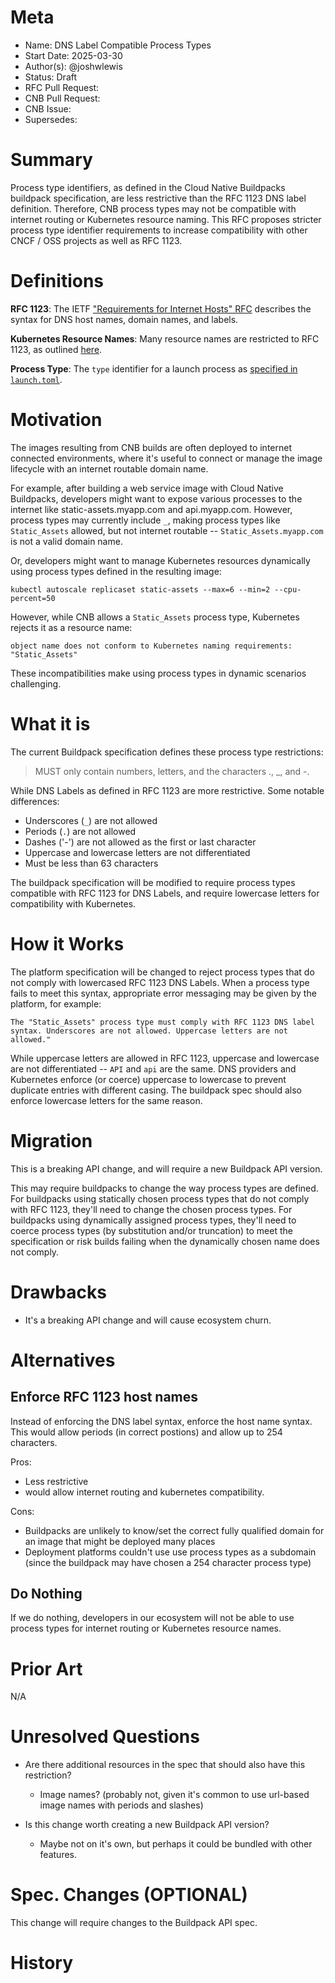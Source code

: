 # Meta

- Name: DNS Label Compatible Process Types
- Start Date: 2025-03-30
- Author(s): @joshwlewis
- Status: Draft <!-- Acceptable values: Draft, Approved, On Hold, Superseded -->
- RFC Pull Request:
- CNB Pull Request:
- CNB Issue:
- Supersedes:

# Summary

Process type identifiers, as defined in the Cloud Native Buildpacks buildpack specification, are less restrictive than the RFC 1123 DNS label definition. Therefore, CNB process types may not be compatible with internet routing or Kubernetes resource naming. This RFC proposes stricter process type identifier requirements to increase compatibility with other CNCF / OSS projects as well as RFC 1123.

# Definitions

**RFC 1123**: The IETF ["Requirements for Internet Hosts" RFC](https://datatracker.ietf.org/doc/html/rfc1123#section-2.1) describes the syntax for DNS host names, domain names, and labels.

**Kubernetes Resource Names**: Many resource names are restricted to RFC 1123, as outlined [here](https://kubernetes.io/docs/concepts/overview/working-with-objects/names/#dns-subdomain-names).

**Process Type**: The `type` identifier for a launch process as [specified in `launch.toml`](https://github.com/buildpacks/spec/blob/main/buildpack.md#launchtoml-toml).

# Motivation

The images resulting from CNB builds are often deployed to internet connected environments, where it's useful to connect or manage the image lifecycle with an internet routable domain name.

For example, after building a web service image with Cloud Native Buildpacks, developers might want to expose various processes to the internet like static-assets.myapp.com and api.myapp.com. However, process types may currently include `_`, making process types like `Static_Assets` allowed, but not internet routable -- `Static_Assets.myapp.com` is not a valid domain name.

Or, developers might want to manage Kubernetes resources dynamically using process types defined in the resulting image:

```
kubectl autoscale replicaset static-assets --max=6 --min=2 --cpu-percent=50
```

However, while CNB allows a `Static_Assets` process type, Kubernetes rejects it as a resource name:

```
object name does not conform to Kubernetes naming requirements: "Static_Assets"
```

These incompatibilities make using process types in dynamic scenarios challenging.

# What it is

The current Buildpack specification defines these process type restrictions:

> MUST only contain numbers, letters, and the characters ., \_, and -.

While DNS Labels as defined in RFC 1123 are more restrictive. Some notable differences:

- Underscores (`_`) are not allowed
- Periods (`.`) are not allowed
- Dashes ('-') are not allowed as the first or last character
- Uppercase and lowercase letters are not differentiated
- Must be less than 63 characters

The buildpack specification will be modified to require process types compatible with RFC 1123 for DNS Labels, and require lowercase letters for compatibility with Kubernetes.

# How it Works

The platform specification will be changed to reject process types that do not comply with lowercased RFC 1123 DNS Labels. When a process type fails to meet this syntax, appropriate error messaging may be given by the platform, for example:

```
The "Static_Assets" process type must comply with RFC 1123 DNS label syntax. Underscores are not allowed. Uppercase letters are not allowed."
```

While uppercase letters are allowed in RFC 1123, uppercase and lowercase are not differentiated -- `API` and `api` are the same. DNS providers and Kubernetes enforce (or coerce) uppercase to lowercase to prevent duplicate entries with different casing. The buildpack spec should also enforce lowercase letters for the same reason.

# Migration

This is a breaking API change, and will require a new Buildpack API version.

This may require buildpacks to change the way process types are defined. For buildpacks using statically chosen process types that do not comply with RFC 1123, they'll need to change the chosen process types. For buildpacks using dynamically assigned process types, they'll need to coerce process types (by substitution and/or truncation) to meet the specification or risk builds failing when the dynamically chosen name does not comply.

# Drawbacks

- It's a breaking API change and will cause ecosystem churn.

# Alternatives

## Enforce RFC 1123 host names

Instead of enforcing the DNS label syntax, enforce the host name syntax. This would allow periods (in correct postions) and allow up to 254 characters.

Pros:

- Less restrictive
- would allow internet routing and kubernetes compatibility.

Cons:

- Buildpacks are unlikely to know/set the correct fully qualified domain for an image that might be deployed many places
- Deployment platforms couldn't use use process types as a subdomain (since the buildpack may have chosen a 254 character process type)

## Do Nothing

If we do nothing, developers in our ecosystem will not be able to use process types for internet routing or Kubernetes resource names.

# Prior Art

N/A

# Unresolved Questions

- Are there additional resources in the spec that should also have this restriction?

  - Image names? (probably not, given it's common to use url-based image names with periods and slashes)

- Is this change worth creating a new Buildpack API version?
  - Maybe not on it's own, but perhaps it could be bundled with other features.

# Spec. Changes (OPTIONAL)

This change will require changes to the Buildpack API spec.

# History

<!--
## Amended
### Meta
[meta-1]: #meta-1
- Name: (fill in the amendment name: Variable Rename)
- Start Date: (fill in today's date: YYYY-MM-DD)
- Author(s): (Github usernames)
- Amendment Pull Request: (leave blank)

### Summary

A brief description of the changes.

### Motivation

Why was this amendment necessary?
--->

```

```
